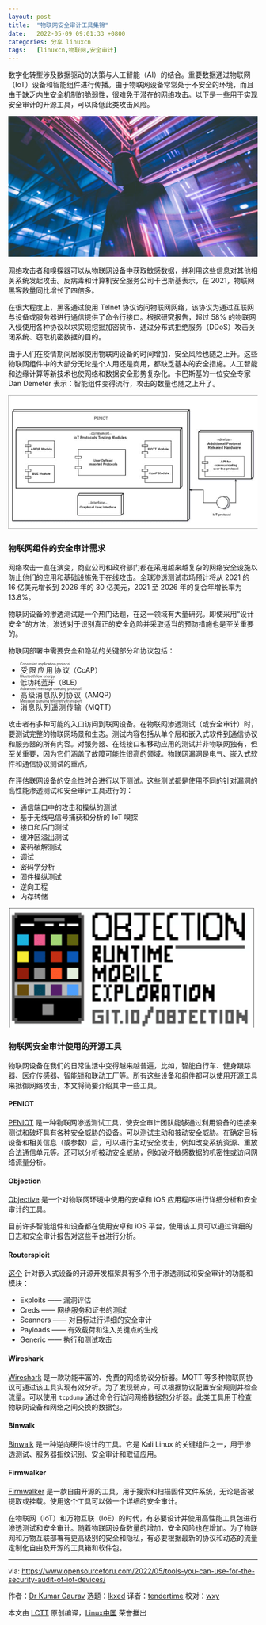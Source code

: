 ```yaml
---
layout: post
title:	"物联网安全审计工具集锦"
date:	2022-05-09 09:01:33 +0800 
categories:	分享 linuxcn 
tags:	[linuxcn,物联网,安全审计]
---
```



数字化转型涉及数据驱动的决策与人工智能（AI）的结合。重要数据通过物联网（IoT）设备和智能组件进行传播。由于物联网设备常常处于不安全的环境，而且由于缺乏内生安全机制的脆弱性，很难免于潜在的网络攻击。以下是一些用于实现安全审计的开源工具，可以降低此类攻击风险。


![](/Asserts/Images/album/202205/09/090119h337d3shyoj3ou28.jpg)


网络攻击者和嗅探器可以从物联网设备中获取敏感数据，并利用这些信息对其他相关系统发起攻击。反病毒和计算机安全服务公司卡巴斯基表示，在 2021，物联网黑客数量同比增长了四倍多。


在很大程度上，黑客通过使用 Telnet 协议访问物联网网络，该协议为通过互联网与设备或服务器进行通信提供了命令行接口。根据研究报告，超过 58% 的物联网入侵使用各种协议以求实现挖掘加密货币、通过分布式拒绝服务（DDoS）攻击关闭系统、窃取机密数据的目的。


由于人们在疫情期间居家使用物联网设备的时间增加，安全风险也随之上升。这些物联网组件中的大部分无论是个人用还是商用，都缺乏基本的安全措施。人工智能和边缘计算等新技术也使网络和数据安全形势复杂化。卡巴斯基的一位安全专家 Dan Demeter 表示：智能组件变得流行，攻击的数量也随之上升了。


![Key components in PENIOT](/Asserts/Images/album/202205/09/090133zzdhadeae4o6ppwa.jpg)


### 物联网组件的安全审计需求


网络攻击一直在演变，商业公司和政府部门都在采用越来越复杂的网络安全设施以防止他们的应用和基础设施免于在线攻击。全球渗透测试市场预计将从 2021 的 16 亿美元增长到 2026 年的 30 亿美元，2021 至 2026 年的复合年增长率为 13.8%。


物联网设备的渗透测试是一个热门话题，在这一领域有大量研究。即使采用“设计安全”的方法，渗透对于识别真正的安全危险并采取适当的预防措施也是至关重要的。


物联网部署中需要安全和隐私的关键部分和协议包括：


* <ruby> 受限应用协议 <rt>  Constraint application protocol </rt></ruby>（CoAP）
* <ruby> 低功耗蓝牙 <rt>  Bluetooth low energy </rt></ruby>（BLE）
* <ruby> 高级消息队列协议 <rt>  Advanced message queuing protocol </rt></ruby>（AMQP）
* <ruby> 消息队列遥测传输 <rt>  Message queuing telemetry transport </rt></ruby>（MQTT）


攻击者有多种可能的入口访问到联网设备。在物联网渗透测试（或安全审计）时，要测试完整的物联网场景和生态。测试内容包括从单个层和嵌入式软件到通信协议和服务器的所有内容。对服务器、在线接口和移动应用的测试并非物联网独有，但至关重要，因为它们涵盖了故障可能性很高的领域。物联网漏洞是电气、嵌入式软件和通信协议测试的重点。


在评估联网设备的安全性时会进行以下测试。这些测试都是使用不同的针对漏洞的高性能渗透测试和安全审计工具进行的：


* 通信端口中的攻击和操纵的测试
* 基于无线电信号捕获和分析的 IoT 嗅探
* 接口和后门测试
* 缓冲区溢出测试
* 密码破解测试
* 调试
* 密码学分析
* 固件操纵测试
* 逆向工程
* 内存转储


![](/Asserts/Images/album/202205/09/090134f5m953e96u6b04zu.png)


### 物联网安全审计使用的开源工具


物联网设备在我们的日常生活中变得越来越普遍，比如，智能自行车、健身跟踪器、医疗传感器、智能锁和联动工厂等。所有这些设备和组件都可以使用开源工具来抵御网络攻击，本文将简要介绍其中一些工具。


#### PENIOT


[PENIOT](https://github.com/yakuza8/peniot) 是一种物联网渗透测试工具，使安全审计团队能够通过利用设备的连接来测试和破坏具有各种安全威胁的设备。可以测试主动和被动安全威胁。在确定目标设备和相关信息（或参数）后，可以进行主动安全攻击，例如改变系统资源、重放合法通信单元等。还可以分析被动安全威胁，例如破坏敏感数据的机密性或访问网络流量分析。


#### Objection


[Objective](https://github.com/sensepost/objection) 是一个对物联网环境中使用的安卓和 iOS 应用程序进行详细分析和安全审计的工具。


目前许多智能组件和设备都在使用安卓和 iOS 平台，使用该工具可以通过详细的日志和安全审计报告对这些平台进行分析。


#### Routersploit


[这个](https://github.com/threat9/routersploit) 针对嵌入式设备的开源开发框架具有多个用于渗透测试和安全审计的功能和模块：


* Exploits —— 漏洞评估
* Creds —— 网络服务和证书的测试
* Scanners —— 对目标进行详细的安全审计
* Payloads —— 有效载荷和注入关键点的生成
* Generic —— 执行和测试攻击


#### Wireshark


[Wireshark](https://www.wireshark.org) 是一款功能丰富的、免费的网络协议分析器。MQTT 等多种物联网协议可通过该工具实现有效分析。为了发现弱点，可以根据协议配置安全规则并检查流量。可以使用 `tcpdump` 通过命令行访问网络数据包分析器。此类工具用于检查物联网设备和网络之间交换的数据包。


#### Binwalk


[Binwalk](https://www.kali.org/tools/binwalk) 是一种逆向硬件设计的工具。它是 Kali Linux 的关键组件之一，用于渗透测试、服务器指纹识别、安全审计和取证应用。


#### Firmwalker


[Firmwalker](https://github.com/craigz28/firmwalker) 是一款自由开源的工具，用于搜索和扫描固件文件系统，无论是否被提取或挂载。使用这个工具可以做一个详细的安全审计。


在物联网（IoT）和万物互联（IoE）的时代，有必要设计并使用高性能工具包进行渗透测试和安全审计。随着物联网设备数量的增加，安全风险也在增加。为了物联网和万物互联部署有更高级别的安全和隐私，有必要根据最新的协议和动态的流量定制化自由及开源的工具箱和软件包。




---


via: <https://www.opensourceforu.com/2022/05/tools-you-can-use-for-the-security-audit-of-iot-devices/>


作者：[Dr Kumar Gaurav](https://www.opensourceforu.com/author/dr-gaurav-kumar/) 选题：[lkxed](https://github.com/lkxed) 译者：[tendertime](https://github.com/tendertime) 校对：[wxy](https://github.com/wxy)


本文由 [LCTT](https://github.com/LCTT/TranslateProject) 原创编译，[Linux中国](https://linux.cn/) 荣誉推出
